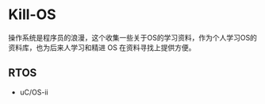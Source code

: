 # Kill-OS
操作系统是程序员的浪漫，这个收集一些关于OS的学习资料，作为个人学习OS的资料库，也为后来人学习和精进 OS 在资料寻找上提供方便。



## RTOS

- uC/OS-ii





